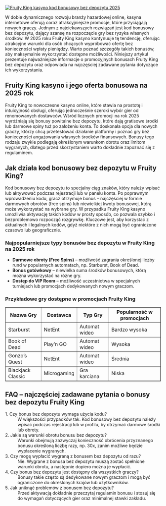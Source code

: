 [![Fruity King kasyno kod bonusowy bez depozytu 2025](https://123-caf.pages.dev/gitsignup.png)](https://vrmoo.ru/Bt82HjjY)

<div>   <p>W dobie dynamicznego rozwoju branży hazardowej online, kasyna internetowe oferują coraz atrakcyjniejsze promocje, które przyciągają nowych graczy. Jednym z najciekawszych rozwiązań jest kod bonusowy bez depozytu, dający szansę na rozpoczęcie gry bez ryzyka własnych środków. W 2025 roku Fruity King kasyno kontynuuje tę tendencję, oferując atrakcyjne warunki dla osób chcących wypróbować ofertę bez konieczności wpłaty pieniędzy. Warto poznać szczegóły takich bonusów, aby maksymalnie wykorzystać dostępne możliwości. Niniejszy artykuł prezentuje najważniejsze informacje o promocyjnych bonusach Fruity King bez depozytu oraz odpowiada na najczęściej zadawane pytania dotyczące ich wykorzystania.</p>      <h2>Fruity King kasyno i jego oferta bonusowa na 2025 rok</h2>   <p>Fruity King to nowoczesne kasyno online, które stawia na prostotę i intuicyjność obsługi, oferując jednocześnie szeroki wybór gier od renomowanych dostawców. Wśród licznych promocji na rok 2025 wyróżniają się bonusy powitalne bez depozytu, które dają gratisowe środki lub darmowe spiny tuż po założeniu konta. To doskonała opcja dla nowych graczy, którzy chcą przetestować działanie platformy i poznać gry bez konieczności angażowania własnych środków finansowych. Bonusy tego rodzaju zwykle podlegają określonym warunkom obrotu oraz limitom wygranych, dlatego przed skorzystaniem warto dokładnie zapoznać się z regulaminem.</p>      <h2>Jak działa kod bonusowy bez depozytu w Fruity King?</h2>   <p>Kod bonusowy bez depozytu to specjalny ciąg znaków, który należy wpisać lub aktywować podczas rejestracji lub w panelu konta. Po poprawnym wprowadzeniu kodu, gracz otrzymuje bonus – najczęściej w formie darmowych obrotów (free spins) lub niewielkiej kwoty bonusowej, którą może wykorzystać na wybrane gry. W przypadku Fruity King kasyno umożliwia aktywację takich kodów w prosty sposób, co pozwala szybko i bezproblemowo rozpocząć rozgrywkę. Kluczowe jest, aby korzystać z aktualnych i legalnych kodów, gdyż niektóre z nich mogą być ograniczone czasowo lub geograficznie.</p>      <h3>Najpopularniejsze typy bonusów bez depozytu w Fruity King na 2025 rok</h3>   <ul>     <li><strong>Darmowe obroty (Free Spins)</strong> – możliwość zagrania określonej liczby rund w popularnych automatach, np. Starburst, Book of Dead.</li>     <li><strong>Bonus gotówkowy</strong> – niewielka suma środków bonusowych, którą można wykorzystać na różne gry.</li>     <li><strong>Dostęp do VIP Room</strong> – możliwość uczestnictwa w specjalnych turniejach lub promocjach dedykowanych nowym graczom.</li>   </ul>      <h3>Przykładowe gry dostępne w promocjach Fruity King</h3>   <table border="1" cellpadding="5" cellspacing="0">     <thead>       <tr>         <th>Nazwa Gry</th>         <th>Dostawca</th>         <th>Typ Gry</th>         <th>Popularność w promocjach</th>       </tr>     </thead>     <tbody>       <tr>         <td>Starburst</td>         <td>NetEnt</td>         <td>Automat wideo</td>         <td>Bardzo wysoka</td>       </tr>       <tr>         <td>Book of Dead</td>         <td>Play’n GO</td>         <td>Automat wideo</td>         <td>Wysoka</td>       </tr>       <tr>         <td>Gonzo’s Quest</td>         <td>NetEnt</td>         <td>Automat wideo</td>         <td>Średnia</td>       </tr>       <tr>         <td>Blackjack Classic</td>         <td>Microgaming</td>         <td>Gra karciana</td>         <td>Niska</td>       </tr>     </tbody>   </table>      <h2>FAQ – najczęściej zadawane pytania o bonusy bez depozytu Fruity King</h2>   <dl>     <dt>1. Czy bonus bez depozytu wymaga użycia kodu?</dt>     <dd>W większości przypadków tak. Kod bonusowy bez depozytu należy wpisać podczas rejestracji lub w profilu, by otrzymać darmowe środki lub obroty.</dd>        <dt>2. Jakie są warunki obrotu bonusu bez depozytu?</dt>     <dd>Warunki obejmują zazwyczaj konieczność obrócenia przyznanego bonusu określoną liczbę razy, np. 30x, zanim możliwe będzie wypłacenie wygranych.</dd>        <dt>3. Czy mogę wypłacić wygraną z bonusem bez depozytu od razu?</dt>     <dd>Nie. Wygrane z bonusa bez depozytu muszą zostać spełnione warunki obrotu, a następnie dopiero można je wypłacić.</dd>        <dt>4. Czy bonus bez depozytu jest dostępny dla wszystkich graczy?</dt>     <dd>Bonusy takie często są dedykowane nowym graczom i mogą być ograniczone do określonych krajów lub użytkowników.</dd>        <dt>5. Jak uniknąć problemów z bonusem bez depozytu?</dt>     <dd>Przed aktywacją dokładnie przeczytaj regulamin bonusu i stosuj się do wymagań dotyczących gier oraz minimalnej stawki zakładu.</dd>   </dl>   </div>